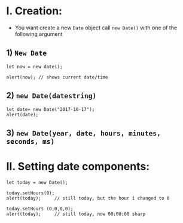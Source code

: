 
# I. Creation:

- You want create a new `Date` object call `new Date()` with one of the following argument 

## 1)  `New Date`

```
let now = new date();

alert(now); // shows current date/time
```

## 2) `new Date(datestring)`

```
let date= new Date("2017-10-17");
alert(date);
```

## 3) `new Date(year, date, hours, minutes, seconds, ms)`


# II. Setting date components:

```
let today = new Date();

today.setHours(0);
alert(today);     // still today, but the hour í changed to 0

today.setHours (0,0,0,0);
alert(today);     // still today, now 00:00:00 sharp
```

